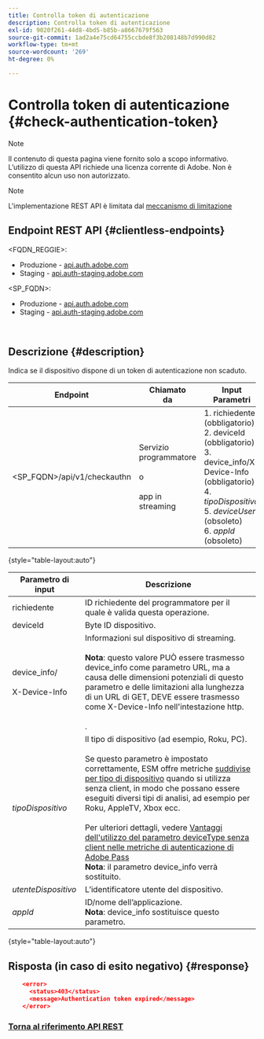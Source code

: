 ```yaml
---
title: Controlla token di autenticazione
description: Controlla token di autenticazione
exl-id: 9020f261-44d8-4bd5-b85b-a8667679f563
source-git-commit: 1ad2a4e75cd64755ccbde8f3b208148b7d990d82
workflow-type: tm+mt
source-wordcount: '269'
ht-degree: 0%

---
```


# Controlla token di autenticazione {#check-authentication-token}

>[!NOTE]
>
>Il contenuto di questa pagina viene fornito solo a scopo informativo. L’utilizzo di questa API richiede una licenza corrente di Adobe. Non è consentito alcun uso non autorizzato.

>[!NOTE]
>
> L&#39;implementazione REST API è limitata dal [meccanismo di limitazione](/help/authentication/throttling-mechanism.md)

## Endpoint REST API {#clientless-endpoints}

&lt;FQDN_REGGIE>:

* Produzione - [api.auth.adobe.com](http://api.auth.adobe.com/)
* Staging - [api.auth-staging.adobe.com](http://api.auth-staging.adobe.com/)

&lt;SP_FQDN>:

* Produzione - [api.auth.adobe.com](http://api.auth.adobe.com/)
* Staging - [api.auth-staging.adobe.com](http://api.auth-staging.adobe.com/)

</br>

## Descrizione {#description}

Indica se il dispositivo dispone di un token di autenticazione non scaduto.

| Endpoint | Chiamato </br> da | Input   </br>Parametri | Metodo HTTP </br> | Risposta | HTTP </br>Risposta |
| --- | --- | --- | --- | --- | --- |
| &lt;SP_FQDN>/api/v1/checkauthn | Servizio programmatore </br></br>o</br></br>app in streaming | 1. richiedente (obbligatorio)</br>2.  deviceId (obbligatorio)</br>3.  device_info/X-Device-Info (obbligatorio)</br>4.  _tipoDispositivo_ </br>5.  _deviceUser_ (obsoleto)</br>6.  _appId_ (obsoleto) | GET | XML o JSON contenente i dettagli dell’errore in caso di esito negativo. | 200 - Operazione completata   </br>403 - Nessun successo |

{style="table-layout:auto"}


| Parametro di input | Descrizione |
| --- | --- |
| richiedente | ID richiedente del programmatore per il quale è valida questa operazione. |
| deviceId | Byte ID dispositivo. |
| device_info/</br></br>X-Device-Info | Informazioni sul dispositivo di streaming.</br></br>**Nota**: questo valore PUÒ essere trasmesso device_info come parametro URL, ma a causa delle dimensioni potenziali di questo parametro e delle limitazioni alla lunghezza di un URL di GET, DEVE essere trasmesso come X-Device-Info nell&#39;intestazione http. </br></br><!--See the full details in [Passing Device and Connection Information](/help/authentication/passing-client-information-device-connection-and-application.md)(/help/authentication/passing-client-information-device-connection-and-application.md)-->. |
| _tipoDispositivo_ | Il tipo di dispositivo (ad esempio, Roku, PC).</br></br>Se questo parametro è impostato correttamente, ESM offre metriche [suddivise per tipo di dispositivo](/help/authentication/entitlement-service-monitoring-overview.md#clientless_device_type) quando si utilizza senza client, in modo che possano essere eseguiti diversi tipi di analisi, ad esempio per Roku, AppleTV, Xbox ecc.</br></br>Per ulteriori dettagli, vedere [Vantaggi dell&#39;utilizzo del parametro deviceType senza client nelle metriche di autenticazione di Adobe Pass ](/help/authentication/benefits-of-using-the-clientless-devicetype-parameter-in-pass-metrics.md)</br>**Nota**: il parametro device_info verrà sostituito. |
| _utenteDispositivo_ | L’identificatore utente del dispositivo. |
| _appId_ | ID/nome dell’applicazione.</br>**Nota**: device_info sostituisce questo parametro. |

{style="table-layout:auto"}


## Risposta (in caso di esito negativo) {#response}

```JSON
    <error>
      <status>403</status>
      <message>Authentication token expired</message>
    </error>
```

### [Torna al riferimento API REST](/help/authentication/rest-api-reference.md)

